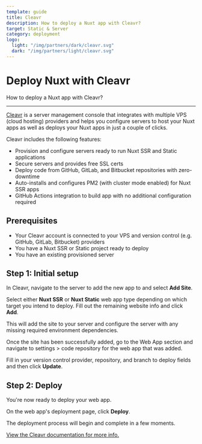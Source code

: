 ```yaml
---
template: guide
title: Cleavr
description: How to deploy a Nuxt app with Cleavr?
target: Static & Server
category: deployment
logo:
  light: "/img/partners/dark/cleavr.svg"
  dark: "/img/partners/light/cleavr.svg"
---
```

# Deploy Nuxt with Cleavr

How to deploy a Nuxt app with Cleavr?

---

[Cleavr](https://cleavr.io) is a server management console that integrates with multiple VPS (cloud hosting) providers and helps you configure servers to host your Nuxt apps as well as deploys your Nuxt apps in just a couple of clicks.

Cleavr includes the following features:

- Provision and configure servers ready to run Nuxt SSR and Static applications
- Secure servers and provides free SSL certs
- Deploy code from GitHub, GitLab, and Bitbucket repositories with zero-downtime
- Auto-installs and configures PM2 (with cluster mode enabled) for Nuxt SSR apps
- GitHub Actions integration to build app with no additional configuration required

## Prerequisites

- Your Cleavr account is connected to your VPS and version control (e.g. GitHub, GitLab, Bitbucket) providers
- You have a Nuxt SSR or Static project ready to deploy
- You have an existing provisioned server

## Step 1: Initial setup

In Cleavr, navigate to the server to add the new app to and select **Add Site**.

Select either **Nuxt SSR** or **Nuxt Static** web app type depending on which target you intend to deploy. Fill out the remaining website info and click **Add**.

This will add the site to your server and configure the server with any missing required environment dependencies.

Once the site has been successfully added, go to the Web App section and navigate to settings > code repository for the web app that was added.

Fill in your version control provider, repository, and branch to deploy fields and then click **Update**.

## Step 2: Deploy

You're now ready to deploy your web app.

On the web app's deployment page, click **Deploy**.

The deployment process will begin and complete in a few moments.

[View the Cleavr documentation for more info.](https://docs.cleavr.io/guides/nuxt)
